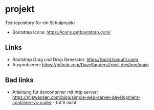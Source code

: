 # projekt
Testrepository für ein Schulprojekt

* Bootstrap Icons: https://icons.getbootstrap.com/


## Links

* Bootstrap Drag und Drop Generator: https://build.layoutit.com/
* Ausprobieren: https://github.com/DaveSanders/front-dev/tree/main


## Bad links
* Anleitung für devcontainer mit http server: https://mjswensen.com/blog/simple-web-server-development-container-vs-code/ - tut'S nicht
